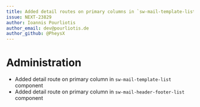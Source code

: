 ```yaml
---
title: Added detail routes on primary columns in `sw-mail-template-list` and `sw-mail-header-footer-list` component
issue: NEXT-23829
author: Ioannis Pourliotis
author_email: dev@pourliotis.de
author_github: @PheysX
---
```

# Administration
* Added detail route on primary column in `sw-mail-template-list` component
* Added detail route on primary column in `sw-mail-header-footer-list` component
